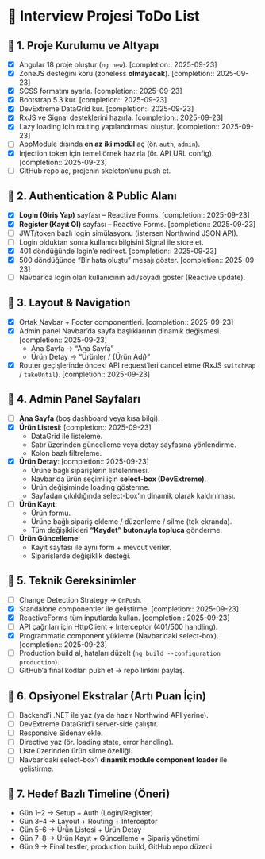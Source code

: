 # 🚀 Interview Projesi ToDo List

## 🎯 1. Proje Kurulumu ve Altyapı
- [x] Angular 18 proje oluştur (`ng new`).  [completion:: 2025-09-23]
- [x] ZoneJS desteğini koru (zoneless **olmayacak**).  [completion:: 2025-09-23]
- [x] SCSS formatını ayarla.  [completion:: 2025-09-23]
- [x] Bootstrap 5.3 kur.  [completion:: 2025-09-23]
- [x] DevExtreme DataGrid kur.  [completion:: 2025-09-23]
- [x] RxJS ve Signal desteklerini hazırla.  [completion:: 2025-09-23]
- [x] Lazy loading için routing yapılandırması oluştur.  [completion:: 2025-09-23]
- [ ] AppModule dışında **en az iki modül** aç (ör. `auth`, `admin`).
- [x] Injection token için temel örnek hazırla (ör. API URL config).  [completion:: 2025-09-23]
- [ ] GitHub repo aç, projenin skeleton’unu push et.

## 🎯 2. Authentication & Public Alanı
- [x] **Login (Giriş Yap)** sayfası – Reactive Forms.  [completion:: 2025-09-23]
- [x] **Register (Kayıt Ol)** sayfası – Reactive Forms.  [completion:: 2025-09-23]
- [ ] JWT/token bazlı login simülasyonu (istersen Northwind JSON API).
- [ ] Login olduktan sonra kullanıcı bilgisini Signal ile store et.
- [x] 401 döndüğünde login’e redirect.  [completion:: 2025-09-23]
- [x] 500 döndüğünde “Bir hata oluştu” mesajı göster.  [completion:: 2025-09-23]
- [ ] Navbar’da login olan kullanıcının adı/soyadı göster (Reactive update).

## 🎯 3. Layout & Navigation
- [x] Ortak Navbar + Footer componentleri.  [completion:: 2025-09-23]
- [x] Admin panel Navbar’da sayfa başlıklarının dinamik değişmesi.  [completion:: 2025-09-23]
  - Ana Sayfa → “Ana Sayfa”
  - Ürün Detay → “Ürünler / {Ürün Adı}”
- [x] Router geçişlerinde önceki API request’leri cancel etme (RxJS `switchMap` / `takeUntil`).  [completion:: 2025-09-23]

## 🎯 4. Admin Panel Sayfaları
- [ ] **Ana Sayfa** (boş dashboard veya kısa bilgi).
- [x] **Ürün Listesi**:  [completion:: 2025-09-23]
  - DataGrid ile listeleme.
  - Satır üzerinden güncelleme veya detay sayfasına yönlendirme.
  - Kolon bazlı filtreleme.
- [x] **Ürün Detay**:  [completion:: 2025-09-23]
  - Ürüne bağlı siparişlerin listelenmesi.
  - Navbar’da ürün seçimi için **select-box (DevExtreme)**.
  - Ürün değişiminde loading gösterme.
  - Sayfadan çıkıldığında select-box’ın dinamik olarak kaldırılması.
- [ ] **Ürün Kayıt**:
  - Ürün formu.
  - Ürüne bağlı sipariş ekleme / düzenleme / silme (tek ekranda).
  - Tüm değişiklikleri **“Kaydet” butonuyla topluca** gönderme.
- [ ] **Ürün Güncelleme**:
  - Kayıt sayfası ile aynı form + mevcut veriler.
  - Siparişlerde değişiklik desteği.

## 🎯 5. Teknik Gereksinimler
- [ ] Change Detection Strategy → `OnPush`.
- [x] Standalone componentler ile geliştirme.  [completion:: 2025-09-23]
- [x] ReactiveForms tüm inputlarda kullan.  [completion:: 2025-09-23]
- [ ] API çağrıları için HttpClient + Interceptor (401/500 handling).
- [x] Programmatic component yükleme (Navbar’daki select-box).  [completion:: 2025-09-23]
- [ ] Production build al, hataları düzelt (`ng build --configuration production`).
- [ ] GitHub’a final kodları push et → repo linkini paylaş.

## 🎯 6. Opsiyonel Ekstralar (Artı Puan İçin)
- [ ] Backend’i .NET ile yaz (ya da hazır Northwind API yerine).
- [ ] DevExtreme DataGrid’i server-side çalıştır.
- [ ] Responsive Sidenav ekle.
- [ ] Directive yaz (ör. loading state, error handling).
- [ ] Liste üzerinden ürün silme özelliği.
- [ ] Navbar’daki select-box’ı **dinamik module component loader** ile geliştirme.

## 🎯 7. Hedef Bazlı Timeline (Öneri)
- Gün 1–2 → Setup + Auth (Login/Register)  
- Gün 3–4 → Layout + Routing + Interceptor  
- Gün 5–6 → Ürün Listesi + Ürün Detay  
- Gün 7–8 → Ürün Kayıt + Güncelleme + Sipariş yönetimi  
- Gün 9 → Final testler, production build, GitHub repo düzeni  
